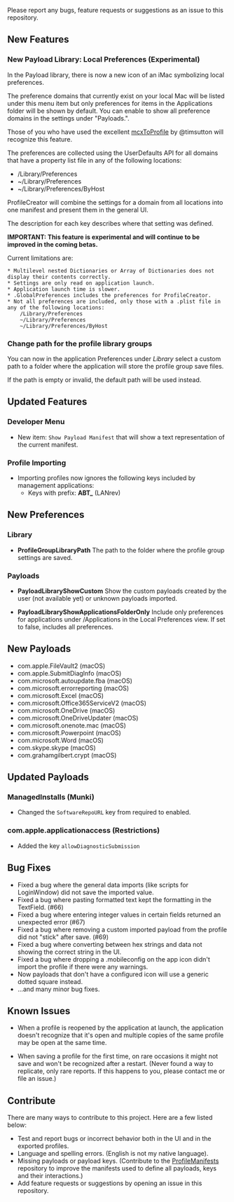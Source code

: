 Please report any bugs, feature requests or suggestions as an issue to this repository.

## New Features

### New Payload Library: Local Preferences (Experimental)

In the Payload library, there is now a new icon of an iMac symbolizing local preferences.

The preference domains that currently exist on your local Mac will be listed under this menu item but only preferences for items in the Applications folder will be shown by default. You can enable to show all preference domains in the settings under "Payloads.". 

Those of you who have used the excellent [mcxToProfile](https://github.com/timsutton) by @timsutton will recognize this feature.

The preferences are collected using the UserDefaults API for all domains that have a property list file in any of the following locations:

* /Library/Preferences
* ~/Library/Preferences
* ~/Library/Preferences/ByHost

ProfileCreator will combine the settings for a domain from all locations into one manifest and present them in the general UI.

The description for each key describes where that setting was defined.

**IMPORTANT: This feature is experimental and will continue to be improved in the coming betas.**

Current limitations are:

```
* Multilevel nested Dictionaries or Array of Dictionaries does not display their contents correctly.
* Settings are only read on application launch.
* Application launch time is slower.
* .GlobalPreferences includes the preferences for ProfileCreator.
* Not all preferences are included, only those with a .plist file in any of the following locations:
    /Library/Preferences
    ~/Library/Preferences
    ~/Library/Preferences/ByHost
```

### Change path for the profile library groups

You can now in the application Preferences under _Library_ select a custom path to a folder where the application will store the profile group save files.

If the path is empty or invalid, the default path will be used instead.

## Updated Features

### Developer Menu

* New item: `Show Payload Manifest` that will show a text representation of the current manifest.

### Profile Importing

* Importing profiles now ignores the following keys included by management applications: 
  - Keys with prefix: **ABT_** (LANrev)

## New Preferences

### Library

* **ProfileGroupLibraryPath**
The path to the folder where the profile group settings are saved.

### Payloads

* **PayloadLibraryShowCustom**
Show the custom payloads created by the user (not available yet) or unknown payloads imported. 

* **PayloadLibraryShowApplicationsFolderOnly**
Include only preferences for applications under /Applications in the Local Preferences view. 
If set to false, includes all preferences.

## New Payloads

* com.apple.FileVault2 (macOS)
* com.apple.SubmitDiagInfo (macOS)
* com.microsoft.autoupdate.fba (macOS)
* com.microsoft.errorreporting (macOS)
* com.microsoft.Excel (macOS)
* com.microsoft.Office365ServiceV2 (macOS)
* com.microsoft.OneDrive (macOS)
* com.microsoft.OneDriveUpdater (macOS)
* com.microsoft.onenote.mac (macOS)
* com.microsoft.Powerpoint (macOS)
* com.microsoft.Word (macOS)
* com.skype.skype (macOS)
* com.grahamgilbert.crypt (macOS)

## Updated Payloads

### ManagedInstalls (Munki)

* Changed the `SoftwareRepoURL` key from required to enabled.

### com.apple.applicationaccess (Restrictions)

* Added the key `allowDiagnosticSubmission`

## Bug Fixes

* Fixed a bug where the general data imports (like scripts for LoginWindow) did not save the imported value.
* Fixed a bug where pasting formatted text kept the formatting in the TextField. (#66)
* Fixed a bug where entering integer values in certain fields returned an unexpected error (#67)
* Fixed a bug where removing a custom imported payload from the profile did not "stick" after save. (#69)
* Fixed a bug where converting between hex strings and data not showing the correct string in the UI.
* Fixed a bug where dropping a .mobileconfig on the app icon didn't import the profile if there were any warnings.
* Now payloads that don't have a configured icon will use a generic dotted square instead.
* ...and many minor bug fixes. 

## Known Issues

* When a profile is reopened by the application at launch, the application doesn't recognize that it's open and multiple copies of the same profile may be open at the same time.

* When saving a profile for the first time, on rare occasions it might not save and won't be recognized after a restart.
(Never found a way to replicate, only rare reports. If this happens to you, please contact me or file an issue.)

## Contribute

There are many ways to contribute to this project. Here are a few listed below:

* Test and report bugs or incorrect behavior both in the UI and in the exported profiles.
* Language and spelling errors. (English is not my native language).
* Missing payloads or payload keys. (Contribute to the [ProfileManifests](https://github.com/erikberglund/ProfileManifests) repository to improve the manifests used to define all payloads, keys and their interactions.)
* Add feature requests or suggestions by opening an issue in this repository.